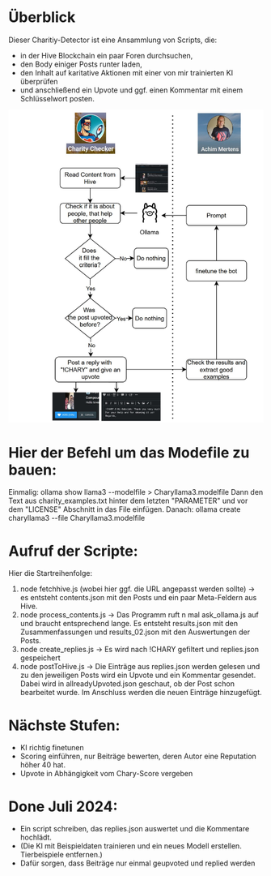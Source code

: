 # Überblick
Dieser Charitiy-Detector ist eine Ansammlung von Scripts, die:
- in der Hive Blockchain ein paar Foren durchsuchen, 
- den Body einiger Posts runter laden, 
- den Inhalt auf karitative Aktionen mit einer von mir trainierten KI überprüfen 
- und anschließend ein Upvote und ggf. einen Kommentar mit einem Schlüsselwort posten.

![A Short Sketch anout this tool](CharityCheckerSketch.jpg)

# Hier der Befehl um das Modefile zu bauen:
Einmalig: ollama show llama3 --modelfile > Charyllama3.modelfile
Dann den Text aus charity_examples.txt hinter dem letzten "PARAMETER" und vor dem "LICENSE" Abschnitt in das File einfügen. Danach:
ollama create charyllama3 --file Charyllama3.modelfile

# Aufruf der Scripte:
Hier die Startreihenfolge:
1. node fetchhive.js (wobei hier ggf. die URL angepasst werden sollte) -> es entsteht contents.json mit den Posts und ein paar Meta-Feldern aus Hive.
2. node process_contents.js -> Das Programm ruft n mal ask_ollama.js auf und braucht entsprechend lange. Es entsteht results.json mit den Zusammenfassungen und results_02.json mit den Auswertungen der Posts.
3. node create_replies.js -> Es wird nach !CHARY gefiltert und replies.json gespeichert
4. node postToHive.js -> Die Einträge aus replies.json werden gelesen und zu den jeweiligen Posts wird ein Upvote und ein Kommentar gesendet. Dabei wird in allreadyUpvoted.json geschaut, ob der Post schon bearbeitet wurde. Im Anschluss werden die neuen Einträge hinzugefügt.

# Nächste Stufen:
- KI richtig finetunen
- Scoring einführen, nur Beiträge bewerten, deren Autor eine Reputation höher 40 hat.
- Upvote in Abhängigkeit vom Chary-Score vergeben


# Done Juli 2024:
- Ein script schreiben, das replies.json auswertet und die Kommentare hochlädt.
- (Die KI mit Beispieldaten trainieren und ein neues Modell erstellen. Tierbeispiele entfernen.)
- Dafür sorgen, dass Beiträge nur einmal geupvoted und replied werden



